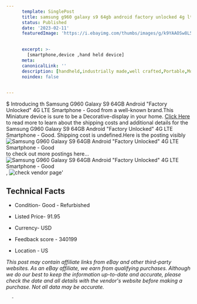 ```yaml
---
      template: SinglePost
      title: samsung g960 galaxy s9 64gb android factory unlocked 4g lte smartphone good
      status: Published
      date: '2023-02-11'
      featuredImage: 'https://i.ebayimg.com/thumbs/images/g/k9YAAOSw8L5cJn4b/s-l225.jpg'
       

      excerpt: >-
        [smartphone,device ,hand held device]
      meta:
      canonicalLink: ''
      description: [handheld,industrially made,well crafted,Portable,Mobile,Compact,Convenient,Lightweight,Maneuverable,Man-portable,Miniature,Carriable,Hand-held,Light,Holdable,Transportable,Mobile device,Pocket-sized,On-the-go,Wireless,Cordless,Compact size,Convenient size, smartphone,device ,hand held device]
      noindex: false
      

---
```

$
      Introducing th Samsung G960 Galaxy S9 64GB Android "Factory Unlocked" 4G LTE Smartphone - Good from a well-known brand.This Miniature device  is sure to be a Decorative-display in your home. [Click Here](https://www.ebay.com/itm/382942879927?hash=item59292ca0b7%3Ag%3Ak9YAAOSw8L5cJn4b&mkevt=1&mkcid=1&mkrid=711-53200-19255-0&campid=%253CePNCampaignId%253E&customid=%253CreferenceId%253E&toolid=10049) to read more to learn about the shipping costs and additional details for the Samsung G960 Galaxy S9 64GB Android "Factory Unlocked" 4G LTE Smartphone - Good. Shipping cost is undefined.Here is the posting visibly ![Samsung G960 Galaxy S9 64GB Android "Factory Unlocked" 4G LTE Smartphone - Good](https://i.ebayimg.com/thumbs/images/g/k9YAAOSw8L5cJn4b/s-l225.jpg) to check out more postings here... ![Samsung G960 Galaxy S9 64GB Android "Factory Unlocked" 4G LTE Smartphone - Good](https://i.ebayimg.com/images/g/k9YAAOSw8L5cJn4b/s-l960.jpg), ![check vendor page]()'

      

 ## Technical Facts 



     
      

 - Condition- Good - Refurbished 


      

 - Listed Price- 91.95 


      

 - Currency- USD 


      

 - Feedback score - 340199 


      

 - Location - US 


      
      

 *_This post may contain affiliate links from eBay and other third-party websites. As an eBay affiliate, we earn from qualifying purchases. Although we do our best to keep the information up-to-date and accurate, please check the date and all details with the vendor's website before making a purchase. Not all data may be accurate._*




      -

